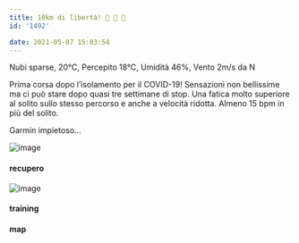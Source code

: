 ```yaml
---
title: 10km di libertà! 🦠 🦠 🦠
id: '1492'

date: 2021-05-07 15:03:54
---
```


Nubi sparse, 20°C, Percepito 18°C, Umidità 46%, Vento 2m/s da N

Prima corsa dopo l’isolamento per il COVID-19! Sensazioni non bellissime ma ci può stare dopo quasi tre settimane di stop. Una fatica molto superiore al solito sullo stesso percorso e anche a velocità ridotta. Almeno 15 bpm in più del solito.

Garmin impietoso…

![image](/images/2021/08/IMG_3851_hua5a4d065bb32ce0b866076e88ad54f74_171839_700x0_resize_q75_box.jpg)

#### recupero

![image](/images/2021/08/IMG_3852_hud635360aba86e9f790a19e2815dd26de_179472_700x0_resize_q75_box.jpg)

#### training

<!-- ![image](/images/2021/08/20210507-activity-map_hu044714788142cc8a2bb59230a4a8cdd3_93916_700x0_resize_box_3.png) -->

#### map
